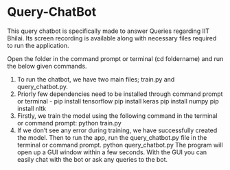 # Query-ChatBot

This query chatbot is specifically made to answer Queries regarding IIT Bhilai.
Its screen recording is available along with necessary files required to run the application.

Open the folder in the command prompt or terminal (cd foldername) and run the below given commands.

1. To run the chatbot, we have two main files; train.py and query_chatbot.py.
2. Priorly few dependencies need to be installed through command prompt or terminal - 
	pip install tensorflow
	pip install keras
	pip install numpy
	pip install nltk
3. Firstly, we train the model using the following command in the terminal or command prompt:
	python train.py
4. If we don’t see any error during training, we have successfully created the model. Then to run the app, run the query_chatbot.py file in the terminal or command prompt.
	python query_chatbot.py
The program will open up a GUI window within a few seconds. With the GUI you can easily chat with the bot or ask any queries to the bot.
